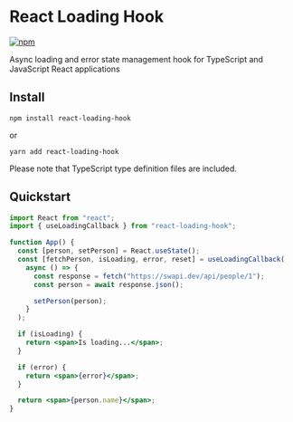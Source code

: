 # React Loading Hook

[![npm](https://img.shields.io/bundlephobia/minzip/react-loading-hook?style=for-the-badge)](https://bundlephobia.com/result?p=react-loading-hook)

Async loading and error state management hook for TypeScript and JavaScript React applications

## Install

    npm install react-loading-hook

or

    yarn add react-loading-hook

Please note that TypeScript type definition files are included.

## Quickstart

```jsx
import React from "react";
import { useLoadingCallback } from "react-loading-hook";

function App() {
  const [person, setPerson] = React.useState();
  const [fetchPerson, isLoading, error, reset] = useLoadingCallback(
    async () => {
      const response = fetch("https://swapi.dev/api/people/1");
      const person = await response.json();

      setPerson(person);
    }
  );

  if (isLoading) {
    return <span>Is loading...</span>;
  }

  if (error) {
    return <span>{error}</span>;
  }

  return <span>{person.name}</span>;
}
```
